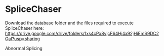 # SpliceChaser
 Download the database folder and the files required to execute SpliceChaser here: https://drive.google.com/drive/folders/1xs4cPx8vjcF64Hj4x92jHiEmS9DC2OaI?usp=sharing
 
 Abnormal Splicing
